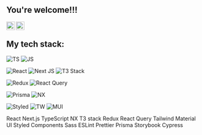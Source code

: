 ## You're welcome!!!

<a href="https://t.me/DanSit13">
  <img align="left" alt="Daniil's Telegram" width="22px" src="https://user-images.githubusercontent.com/49933115/139837223-bf23d3a9-4638-4e17-994a-ac8678d5f517.png" />
</a>
<a href="https://www.linkedin.com/in/daniil-sitnikov/">
  <img align="left" alt="Daniil's LinkedIN" width="22px" src="https://raw.githubusercontent.com/peterthehan/peterthehan/master/assets/linkedin.svg" />
</a>

<br />

## My tech stack:
![TS](https://img.shields.io/badge/TypeScript-007ACC?style=for-the-badge&logo=typescript&logoColor=white)
![JS](https://img.shields.io/badge/JavaScript-F7DF1E?style=for-the-badge&logo=javascript&logoColor=black)

![React](https://img.shields.io/badge/React-20232A?style=for-the-badge&logo=react&logoColor=61DAFB)
![Next JS](https://img.shields.io/badge/Next-black?style=for-the-badge&logo=next.js&logoColor=white)
![T3 Stack](https://img.shields.io/badge/T3_stack-CC33FF?style=for-the-badge&logo=t3&logoColor=white)

![Redux](https://img.shields.io/badge/Redux-593D88?style=for-the-badge&logo=redux&logoColor=white)
![React Query](https://img.shields.io/badge/-React%20Query-FF4154?style=for-the-badge&logo=react%20query&logoColor=white)

![Prisma](https://img.shields.io/badge/Prisma-333333?style=for-the-badge&logo=prisma&logoColor=white)
![NX](https://img.shields.io/badge/NX_workspace-64748b?style=for-the-badge&logo=nx&logoColor=white)

![Styled](https://img.shields.io/badge/styled--components-DB7093?style=for-the-badge&logo=styled-components&logoColor=white)
![TW](https://img.shields.io/badge/Tailwind_CSS-38B2AC?style=for-the-badge&logo=tailwind-css&logoColor=white)
![MUI](https://img.shields.io/badge/material%20ui-%230081cb.svg?logo=material-ui&logoColor=white&style=for-the-badge)

React
Next.js
TypeScript
NX
T3 stack
Redux
React Query
Tailwind
Material UI
Styled Components
Sass
ESLint
Prettier
Prisma
Storybook
Cypress
